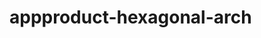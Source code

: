  # appproduct-hexagonal-arch                 
            
         
                    
   
        
       
        
      
 
 
  
